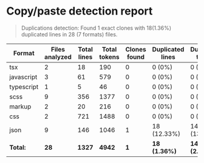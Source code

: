 
# Copy/paste detection report

> Duplications detection: Found 1 exact clones with 18(1.36%) duplicated lines in 28 (7 formats) files.

| Format     | Files analyzed | Total lines | Total tokens | Clones found | Duplicated lines | Duplicated tokens |
| ---------- | -------------- | ----------- | ------------ | ------------ | ---------------- | ----------------- |
| tsx        | 2              | 18          | 190          | 0            | 0 (0%)           | 0 (0%)            |
| javascript | 3              | 61          | 579          | 0            | 0 (0%)           | 0 (0%)            |
| typescript | 1              | 5           | 46           | 0            | 0 (0%)           | 0 (0%)            |
| scss       | 9              | 356         | 1377         | 0            | 0 (0%)           | 0 (0%)            |
| markup     | 2              | 20          | 216          | 0            | 0 (0%)           | 0 (0%)            |
| css        | 2              | 721         | 1488         | 0            | 0 (0%)           | 0 (0%)            |
| json       | 9              | 146         | 1046         | 1            | 18 (12.33%)      | 145 (13.86%)      |
| **Total:** | **28**         | **1327**    | **4942**     | **1**        | **18 (1.36%)**   | **145 (2.93%)**   |
